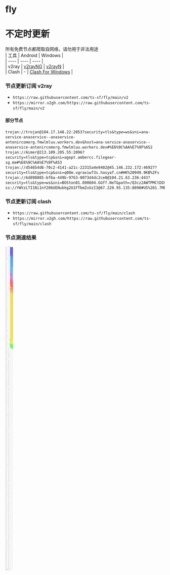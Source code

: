# fly
# 不定时更新
所有免费节点都爬取自网络，请勿用于非法用途  
|  工具  | Android  | Windows  |  
|  ----  | ----   | ----  |  
| v2ray  | [v2rayNG](https://github.com/2dust/v2rayNG/releases) | [v2rayN](https://github.com/2dust/v2rayN/releases) |  
| Clash  | - | [Clash For Windows](https://github.com/2dust/clashN/releases) | 
  
### 节点更新订阅  v2ray
- `https://raw.githubusercontent.com/ts-sf/fly/main/v2`  
- `https://mirror.v2gh.com/https://raw.githubusercontent.com/ts-sf/fly/main/v2`  

#### 部分节点  
``` 
trojan://trojan@104.17.148.22:2053?security=tls&type=ws&sni=ana-service-anaservice--anaservice-antenircomorg.fmwlmluu.workers.dev&host=ana-service-anaservice--anaservice-antenircomorg.fmwlmluu.workers.dev#%E6%9C%AA%E7%9F%A52
trojan://Aimer@213.109.205.55:2096?security=tls&type=tcp&sni=agept.ambercc.filegear-sg.me#%E6%9C%AA%E7%9F%A53
trojan://d54654d6-70c2-4141-a21c-22315a4e9402@45.146.232.172:46927?security=tls&type=tcp&sni=q08m.vgraxiw73s.hasyaf.cn#HK%20949.9KB%2Fs
trojan://6d898085-bf6a-449b-9763-0073d4dc2ce0@104.21.63.236:443?security=tls&type=ws&sni=BOSton01.890604.GGff.NeT&path=/Q3cz2AWTPMCtDGV1L6R1Jz18eIUw&host=boston01.890604.ggff.net#%E6%9C%AA%E7%9F%A54
ss://YWVzLTI1Ni1nY206UENubkg2U1FTbmZvUzI3@67.220.95.135:8090#US%201.7MB%2Fs
```
### 节点更新订阅  clash
- `https://raw.githubusercontent.com/ts-sf/fly/main/clash`  
- `https://mirror.v2gh.com/https://raw.githubusercontent.com/ts-sf/fly/main/clash`  

### 节点测速结果
![image](traffic.png)

